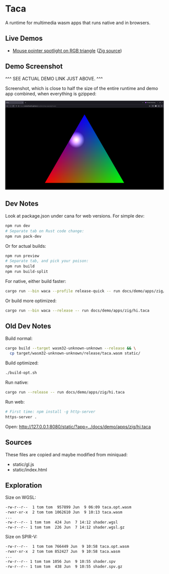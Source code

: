 # Taca

A runtime for multimedia wasm apps that runs native and in browsers.

## Live Demos

- [Mouse pointer spotlight on RGB triangle](https://contextfreeinfo.github.io/taca/demo/?app=apps/zig/hi.taca)
  ([Zig source](examples/zig/hi/src/main.zig))

## Demo Screenshot

^^^ SEE ACTUAL DEMO LINK JUST ABOVE. ^^^

Screenshot, which is close to half the size of the entire runtime and demo app
combined, when everything is gzipped:

![Taca demo app screenshot with colorful RGB triangle and white spotlight](docs/screenshot.png)

## Dev Notes

Look at package.json under cana for web versions. For simple dev:

```sh
npm run dev
# Separate tab on Rust code change:
npm run pack-dev
```

Or for actual builds:

```sh
npm run preview
# Separate tab, and pick your poison:
npm run build
npm run build-split
```

For native, either build faster:

```sh
cargo run --bin waca --profile release-quick -- run docs/demo/apps/zig/hi.taca
```

Or build more optimized:

```sh
cargo run --bin waca --release -- run docs/demo/apps/zig/hi.taca
```

## Old Dev Notes

Build normal:

```sh
cargo build --target wasm32-unknown-unknown --release && \
  cp target/wasm32-unknown-unknown/release/taca.wasm static/
```

Build optimized:

```sh
./build-opt.sh
```

Run native:

```sh
cargo run --release -- run docs/demo/apps/zig/hi.taca
```

Run web:

```sh
# First time: npm install -g http-server
https-server .
```

Open: http://127.0.0.1:8080/static/?app=../docs/demo/apps/zig/hi.taca

## Sources

These files are copied and maybe modified from miniquad:

- static/gl.js
- static/index.html

## Exploration

Size on WGSL:

```
-rw-r--r--  1 tom tom  957899 Jun  9 06:09 taca.opt.wasm
-rwxr-xr-x  2 tom tom 1062610 Jun  9 10:13 taca.wasm
...
-rw-r--r-- 1 tom tom  424 Jun  7 14:12 shader.wgsl
-rw-r--r-- 1 tom tom  226 Jun  7 14:12 shader.wgsl.gz
```

Size on SPIR-V:

```
-rw-r--r--  1 tom tom 766449 Jun  9 10:58 taca.opt.wasm
-rwxr-xr-x  2 tom tom 852427 Jun  9 10:58 taca.wasm
...
-rw-r--r-- 1 tom tom 1056 Jun  9 10:55 shader.spv
-rw-r--r-- 1 tom tom  438 Jun  9 10:55 shader.spv.gz
```
